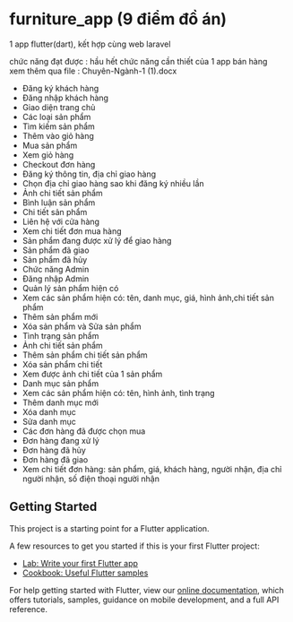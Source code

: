 # furniture_app (9 điểm đồ án)

1 app flutter(dart), kết hợp cùng web laravel <br/>


chức năng đạt được : hầu hết chức năng cần thiết của 1 app bán hàng<br/>
xem thêm qua file : Chuyên-Ngành-1 (1).docx <br/>

-	Đăng ký khách hàng
-	Đăng nhập khách hàng
-	Giao diện trang chủ
-	Các loại sản phẩm
-	Tìm kiếm sản phẩm
-	Thêm vào giỏ hàng
-	Mua sản phẩm
-	Xem giỏ hàng
-	Checkout đơn hàng
-	Đăng ký thông tin, địa chỉ giao hàng
-	Chọn địa chỉ giao hàng sao khi đăng ký nhiều lần
-	Ảnh chi tiết sản phẩm
-	Bình luận sản phẩm
-	Chi tiết sản phẩm
-	Liên hệ với cửa hàng
-	Xem chi tiết đơn mua hàng
-	Sản phẩm đang được xử lý để giao hàng
-	Sản phẩm đã giao
-	Sản phẩm đã hủy
-	Chức năng Admin
-	Đăng nhập Admin
-	Quản lý sản phẩm hiện có
-	Xem các sản phẩm hiện có: tên, danh mục, giá, hình ảnh,chi tiết sản phẩm
-	Thêm sản phẩm mới
-	Xóa sản phẩm và Sửa sản phẩm
-	Tình trạng sản phẩm
-	Ảnh chi tiết sản phẩm
-	Thêm sản phẩm chi tiết sản phẩm
-	Xóa sản phẩm chi tiết
-	Xem được ảnh chi tiết của 1 sản phẩm
-	Danh mục sản phẩm
-	Xem các sản phẩm hiện có: tên, hình ảnh, tình trạng
-	Thêm danh mục mới
-	Xóa danh mục
-	Sửa danh mục
-	Các đơn hàng đã được chọn mua
-	Đơn hàng đang xử lý
-	Đơn hàng đã hủy
-	Đơn hàng đã giao
-	Xem chi tiết đơn hàng: sản phẩm, giá, khách hàng, người nhận, địa chỉ người nhận, số điện thoại người nhận 


## Getting Started

This project is a starting point for a Flutter application.

A few resources to get you started if this is your first Flutter project:

- [Lab: Write your first Flutter app](https://flutter.dev/docs/get-started/codelab)
- [Cookbook: Useful Flutter samples](https://flutter.dev/docs/cookbook)

For help getting started with Flutter, view our
[online documentation](https://flutter.dev/docs), which offers tutorials,
samples, guidance on mobile development, and a full API reference.
